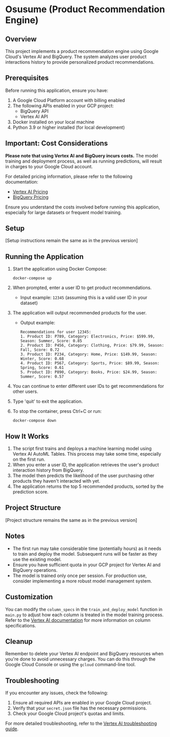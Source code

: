 # Osusume (Product Recommendation Engine)

## Overview

This project implements a product recommendation engine using Google Cloud's Vertex AI and BigQuery. The system analyzes user product interactions history to provide personalized product recommendations.

## Prerequisites

Before running this application, ensure you have:

1. A Google Cloud Platform account with billing enabled
2. The following APIs enabled in your GCP project:
   - BigQuery API
   - Vertex AI API
3. Docker installed on your local machine
4. Python 3.9 or higher installed (for local development)

## Important: Cost Considerations

**Please note that using Vertex AI and BigQuery incurs costs.** The model training and deployment process, as well as running predictions, will result in charges to your Google Cloud account. 

For detailed pricing information, please refer to the following documentation:
- [Vertex AI Pricing](https://cloud.google.com/vertex-ai/pricing)
- [BigQuery Pricing](https://cloud.google.com/bigquery/pricing)

Ensure you understand the costs involved before running this application, especially for large datasets or frequent model training.

## Setup

[Setup instructions remain the same as in the previous version]

## Running the Application

1. Start the application using Docker Compose:
   ```
   docker-compose up
   ```

2. When prompted, enter a user ID to get product recommendations.
   - Input example: `12345` (assuming this is a valid user ID in your dataset)

3. The application will output recommended products for the user. 
   - Output example:
     ```
     Recommendations for user 12345:
     1. Product ID: P789, Category: Electronics, Price: $599.99, Season: Summer, Score: 0.85
     2. Product ID: P456, Category: Clothing, Price: $79.99, Season: Fall, Score: 0.72
     3. Product ID: P234, Category: Home, Price: $149.99, Season: Winter, Score: 0.68
     4. Product ID: P567, Category: Sports, Price: $89.99, Season: Spring, Score: 0.61
     5. Product ID: P890, Category: Books, Price: $24.99, Season: Summer, Score: 0.57
     ```

4. You can continue to enter different user IDs to get recommendations for other users.

5. Type 'quit' to exit the application.

6. To stop the container, press Ctrl+C or run:
   ```
   docker-compose down
   ```

## How It Works

1. The script first trains and deploys a machine learning model using Vertex AI AutoML Tables. This process may take some time, especially on the first run.
2. When you enter a user ID, the application retrieves the user's product interaction history from BigQuery.
3. The model then predicts the likelihood of the user purchasing other products they haven't interacted with yet.
4. The application returns the top 5 recommended products, sorted by the prediction score.

## Project Structure

[Project structure remains the same as in the previous version]

## Notes

- The first run may take considerable time (potentially hours) as it needs to train and deploy the model. Subsequent runs will be faster as they use the existing model.
- Ensure you have sufficient quota in your GCP project for Vertex AI and BigQuery operations.
- The model is trained only once per session. For production use, consider implementing a more robust model management system.

## Customization

You can modify the `column_specs` in the `train_and_deploy_model` function in `main.py` to adjust how each column is treated in the model training process. Refer to the [Vertex AI documentation](https://cloud.google.com/vertex-ai/docs/tabular-data/classification-regression/create-dataset#column-specs) for more information on column specifications.

## Cleanup

Remember to delete your Vertex AI endpoint and BigQuery resources when you're done to avoid unnecessary charges. You can do this through the Google Cloud Console or using the `gcloud` command-line tool.

## Troubleshooting

If you encounter any issues, check the following:
1. Ensure all required APIs are enabled in your Google Cloud project.
2. Verify that your `secret.json` file has the necessary permissions.
3. Check your Google Cloud project's quotas and limits.

For more detailed troubleshooting, refer to the [Vertex AI troubleshooting guide](https://cloud.google.com/vertex-ai/docs/general/troubleshooting).

